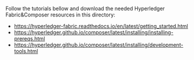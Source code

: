 Follow the tutorials bellow and download the needed Hyperledger Fabric&Composer resources in this directory:
  * https://hyperledger-fabric.readthedocs.io/en/latest/getting_started.html
  * https://hyperledger.github.io/composer/latest/installing/installing-prereqs.html
  * https://hyperledger.github.io/composer/latest/installing/development-tools.html

